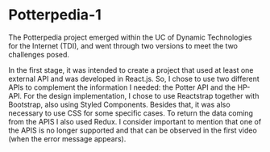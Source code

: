 # Potterpedia-1

The Potterpedia project emerged within the UC of Dynamic Technologies for the Internet (TDI), and went through two versions to meet the two challenges posed.

In the first stage, it was intended to create a project that used at least one external API and was developed in React.js. So, I chose to use two different APIs to complement the information I needed: the Potter API and the HP-API. For the design implementation, I chose to use Reactstrap together with Bootstrap, also using Styled Components. Besides that, it was also necessary to use CSS for some specific cases. To return the data coming from the APIS I also used Redux. I consider important to mention that one of the APIS is no longer supported and that can be observed in the first video (when the error message appears).
